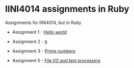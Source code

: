 # IINI4014 assignments in Ruby
Assignments for IINI4014, but in Ruby

* Assignment 1 - [Hello world](/oving1)

* Assignment 2 - [π](/oving2)

* Assignment 3 - [Prime numbers](/oving3)

* Assignment 5 - [File I/O and text processing](/oving5)
